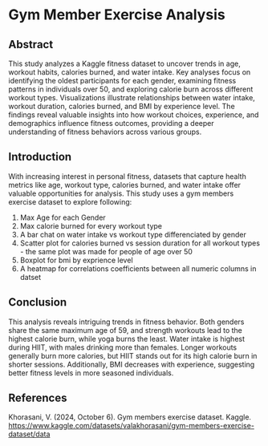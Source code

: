 # Gym Member Exercise Analysis

## Abstract
This study analyzes a Kaggle fitness dataset to uncover trends in age, workout habits, calories burned, and water intake. Key analyses focus on identifying the oldest participants for each gender, examining fitness patterns in individuals over 50, and exploring calorie burn across different workout types. Visualizations illustrate relationships between water intake, workout duration, calories burned, and BMI by experience level. The findings reveal valuable insights into how workout choices, experience, and demographics influence fitness outcomes, providing a deeper understanding of fitness behaviors across various groups.

## Introduction 
With increasing interest in personal fitness, datasets that capture health metrics like age, workout type, calories burned, and water intake offer valuable opportunities for analysis. This study uses a gym members exercise dataset to explore following:
  1. Max Age for each Gender
  2. Max calorie burned for every workout type
  3. A bar chat on water intake vs workout type differenciated by gender
  4. Scatter plot for calories burned vs session duration for all workout types - the same plot was made for people of age over 50
  5. Boxplot for bmi by exprience level
  6. A heatmap for correlations coefficients between all numeric columns in datset 

## Conclusion
This analysis reveals intriguing trends in fitness behavior. Both genders share the same maximum age of 59, and strength workouts lead to the highest calorie burn, while yoga burns the least. Water intake is highest during HIIT, with males drinking more than females. Longer workouts generally burn more calories, but HIIT stands out for its high calorie burn in shorter sessions. Additionally, BMI decreases with experience, suggesting better fitness levels in more seasoned individuals.

## References
Khorasani, V. (2024, October 6). Gym members exercise dataset. Kaggle. https://www.kaggle.com/datasets/valakhorasani/gym-members-exercise-dataset/data 







